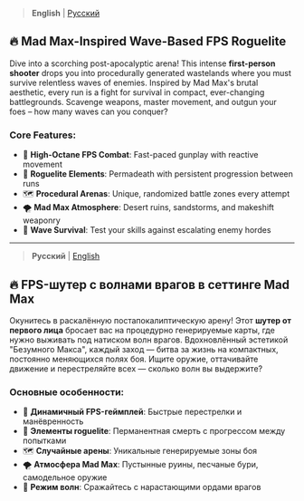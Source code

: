> **English** | [Русский](#Русский)

## 🔥 Mad Max-Inspired Wave-Based FPS Roguelite

Dive into a scorching post-apocalyptic arena! This intense **first-person shooter** drops you into procedurally generated wastelands where you must survive relentless waves of enemies. Inspired by Mad Max's brutal aesthetic, every run is a fight for survival in compact, ever-changing battlegrounds. Scavenge weapons, master movement, and outgun your foes – how many waves can you conquer?

### Core Features:
- 🔫 **High-Octane FPS Combat**: Fast-paced gunplay with reactive movement
- 🎲 **Roguelite Elements**: Permadeath with persistent progression between runs
- 🗺️ **Procedural Arenas**: Unique, randomized battle zones every attempt
- 🌪️ **Mad Max Atmosphere**: Desert ruins, sandstorms, and makeshift weaponry
- 🌊 **Wave Survival**: Test your skills against escalating enemy hordes

---

<a name="Русский"></a>
> **Русский** | [English](#English)

## 🔥 FPS-шутер с волнами врагов в сеттинге Mad Max

Окунитесь в раскалённую постапокалиптическую арену! Этот **шутер от первого лица** бросает вас на процедурно генерируемые карты, где нужно выживать под натиском волн врагов. Вдохновлённый эстетикой "Безумного Макса", каждый заход — битва за жизнь на компактных, постоянно меняющихся полях боя. Ищите оружие, оттачивайте движение и перестреляйте всех — сколько волн вы выдержите?

### Основные особенности:
- 🔫 **Динамичный FPS-геймплей**: Быстрые перестрелки и манёвренность
- 🎲 **Элементы roguelite**: Перманентная смерть с прогрессом между попытками
- 🗺️ **Случайные арены**: Уникальные генерируемые зоны боя
- 🌪️ **Атмосфера Mad Max**: Пустынные руины, песчаные бури, самодельное оружие
- 🌊 **Режим волн**: Сражайтесь с нарастающими ордами врагов

<a name="English"></a>
